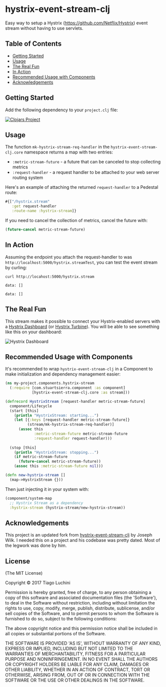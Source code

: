 # hystrix-event-stream-clj

Easy way to setup a Hystrix (https://github.com/Netflix/Hystrix) event stream without
having to use servlets.

## Table of Contents

* [Getting Started](#getting-started)
* [Usage](#usage)
* [The Real Fun](#the-real-fun)
* [In Action](#in-action)
* [Recommended Usage with Components](#recommended-usage-with-components)
* [Acknowledgements](#acknowledgements)

## Getting Started

Add the following dependency to your `project.clj` file:

[![Clojars Project](http://clojars.org/luchiniatwork/hystrix-event-stream-clj/latest-version.svg)](http://clojars.org/luchiniatwork/hystrix-event-stream-clj)

## Usage

The function `mk-hystrix-stream-req-handler` in the `hystrix-event-stream-clj.core`
namespace returns a map with two entries:

* `:metric-stream-future` - a future that can be canceled to stop collecting metrics
* `:request-handler` - a request handler to be attached to your web server routing system

Here's an example of attaching the returned `request-handler` to a Pedestal route:

```clojure
#{["/hystrix.stream"
   :get request-handler
   :route-name :hystrix-stream]}
```

If you need to cancel the collection of metrics, cancel the future with:

```clojure
(future-cancel metric-stream-future)
```

## In Action

Assuming the endpoint you attach the request-handler to was `http://localhost:5000/hystrix.streamTest`, you can test the event stream by curling:

```
curl http://locahost:5000/hystrix.stream

data: []

data: []
```

## The Real Fun

This stream makes it possible to connect your Hystrix-enabled servers with a
[Hystrix Dashboard](https://github.com/Netflix/Hystrix/tree/master/hystrix-dashboard)
(or [Hystrix Turbine](https://github.com/Netflix/Turbine)).
You will be able to see something like this on your dashboard:

![Hystrix Dashboard](https://github.com/Netflix/Hystrix/wiki/images/hystrix-dashboard-netflix-api-example-iPad.png)

## Recommended Usage with Components

It's recommended to wrap `hystrix-event-stream-clj` in a Component to make initialization
and dependency management easier:

```clojure
(ns my-project.components.hystrix-stream
  (:require [com.stuartsierra.component :as component]
            [hystrix-event-stream-clj.core :as stream]))

(defrecord HystrixStream [request-handler metric-stream-future]
  component/Lifecycle
  (start [this]
    (println "HystrixStream: starting...")
    (let [{:keys [request-handler metric-stream-future]}
          (stream/mk-hystrix-stream-req-handler)]
      (assoc this
             :metric-stream-future metric-stream-future
             :request-handler request-handler)))
  
  (stop [this]
    (println "HystrixStream: stopping...")
    (if metric-stream-future
      (future-cancel metric-stream-future))
    (assoc this :metric-stream-future nil)))

(defn new-hystrix-stream []
  (map->HystrixStream {}))

```

Then just injecting it in your system with:

```clojure
(component/system-map
  ;; Hystrix Stream as a dependency
  :hystrix-stream (hystrix-stream/new-hystrix-stream))
```

## Acknowledgements

This project is an updated fork from [hystrix-event-stream-clj](https://github.com/josephwilk/hystrix-event-stream-clj)
by Joseph Wilk. I needed this on a project and his codebase was pretty dated. Most of the legwork
was done by him.

## License

(The MIT License)

Copyright © 2017 Tiago Luchini

Permission is hereby granted, free of charge, to any person obtaining a copy of this software and associated documentation files (the 'Software'), to deal in the Software without restriction, including without limitation the rights to use, copy, modify, merge, publish, distribute, sublicense, and/or sell copies of the Software, and to permit persons to whom the Software is furnished to do so, subject to the following conditions:

The above copyright notice and this permission notice shall be included in all copies or substantial portions of the Software.

THE SOFTWARE IS PROVIDED 'AS IS', WITHOUT WARRANTY OF ANY KIND, EXPRESS OR IMPLIED, INCLUDING BUT NOT LIMITED TO THE WARRANTIES OF MERCHANTABILITY, FITNESS FOR A PARTICULAR PURPOSE AND NONINFRINGEMENT. IN NO EVENT SHALL THE AUTHORS OR COPYRIGHT HOLDERS BE LIABLE FOR ANY CLAIM, DAMAGES OR OTHER LIABILITY, WHETHER IN AN ACTION OF CONTRACT, TORT OR OTHERWISE, ARISING FROM, OUT OF OR IN CONNECTION WITH THE SOFTWARE OR THE USE OR OTHER DEALINGS IN THE SOFTWARE.
